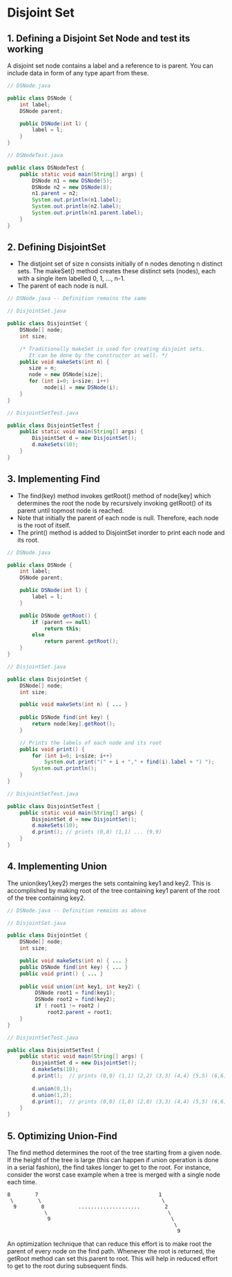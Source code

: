 # Disjoint Set

## 1. Defining a Disjoint Set Node and test its working

A disjoint set node contains a label and a reference to is parent. You can include data in form of any type apart from these.

``` java
// DSNode.java

public class DSNode {
    int label;
    DSNode parent;

    public DSNode(int l) {
        label = l;
    }
}
```

``` java
// DSNodeTest.java

public class DSNodeTest {
    public static void main(String[] args) {
        DSNode n1 = new DSNode(5);
        DSNode n2 = new DSNode(8);
        n1.parent = n2;
        System.out.println(n1.label);
        System.out.println(n2.label);
        System.out.println(n1.parent.label);
    }
}
```

## 2. Defining DisjointSet

  - The distjoint set of size n consists initially of n nodes denoting n distinct sets. The makeSet() method creates these distinct sets (nodes), each with a single item labelled 0, 1, ..., n-1. 
  - The parent of each node is null.

``` java
// DSNode.java -- Definition remains the same
```

``` java
// DisjointSet.java

public class DisjointSet {
    DSNode[] node;
    int size;

    /* Traditionally makeSet is used for creating disjoint sets.
       It can be done by the constructor as well. */
    public void makeSets(int n) {
       size = n;
       node = new DSNode[size];
       for (int i=0; i<size; i++)
            node[i] = new DSNode(i);
    }
}
```

``` java
// DisjointSetTest.java

public class DisjointSetTest {
    public static void main(String[] args) {
        DisjointSet d = new DisjointSet();
        d.makeSets(10);
    }
}
```


## 3. Implementing Find

  - The find(key) method invokes getRoot() method of node[key] which determines the root the node by recursively invoking getRoot() of its parent until topmost node is reached. 
  - Note that initially the parent of each node is null. Therefore, each node is the root of itself. 
  - The print() method is added to DisjointSet inorder to print each node and its root.

``` java
// DSNode.java

public class DSNode {
    int label;
    DSNode parent;

    public DSNode(int l) {
        label = l;
    }

    public DSNode getRoot() {
        if (parent == null)
            return this;
        else
            return parent.getRoot();
    }
}
```

``` java
// DisjointSet.java

public class DisjointSet {
    DSNode[] node;
    int size;

    public void makeSets(int n) { ... }
    
    public DSNode find(int key) {
        return node[key].getRoot();
    }

    // Prints the labels of each node and its root
    public void print() {
        for (int i=0; i<size; i++)
            System.out.print("(" + i + "," + find(i).label + ") ");
        System.out.println();
    }
}
```

``` java
// DisjointSetTest.java

public class DisjointSetTest {
    public static void main(String[] args) {
        DisjointSet d = new DisjointSet();
        d.makeSets(10);
        d.print(); // prints (0,0) (1,1) ... (9,9)
    }
}
```

## 4. Implementing Union

The union(key1,key2) merges the sets containing key1 and key2. This is accomplished by making root of the tree containing key1 parent of the root of the tree containing key2.

``` java
// DSNode.java -- Definition remains as above
```

``` java
// DisjointSet.java

public class DisjointSet {
    DSNode[] node;
    int size;

    public void makeSets(int n) { ... }
    public DSNode find(int key) { ... }
    public void print() { ... }
    
    public void union(int key1, int key2) {
         DSNode root1 = find(key1);
         DSNode root2 = find(key2);
         if ( root1 != root2 )
             root2.parent = root1;
    }
}
```

``` java
// DisjointSetTest.java

public class DisjointSetTest {
    public static void main(String[] args) {
        DisjointSet d = new DisjointSet();
        d.makeSets(10);
        d.print();  // prints (0,0) (1,1) (2,2) (3,3) (4,4) (5,5) (6,6) (7,7) (8,8) (9,9)
        
        d.union(0,1);
        d.union(1,2);
        d.print();  // prints (0,0) (1,0) (2,0) (3,3) (4,4) (5,5) (6,6) (7,7) (8,8) (9,9)
    }
}
```

## 5. Optimizing Union-Find

The find method determines the root of the tree starting from a given node. If the height of the tree is large (this can happen if union operation is done in a serial fashion), the find takes longer to get to the root. For instance, consider the worst case example when a tree is merged with a single node each time.

```
8        7                                       1  
 \        \                                       \
  9        8           ....................        2
            \                                       \
             9                                       \
                                                      \
                                                       9
```

An optimization technique that can reduce this effort is to make root the parent of every node on the find path. Whenever the root is returned, the getRoot method can set this.parent to root. This will help in reduced effort to get to the root during subsequent finds.
